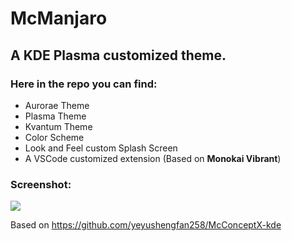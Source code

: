 # McManjaro

## A KDE Plasma customized theme. 


### Here in the repo you can find:

- Aurorae Theme
- Plasma Theme
- Kvantum Theme
- Color Scheme
- Look and Feel custom Splash Screen
- A VSCode customized extension (Based on **Monokai Vibrant**)

### Screenshot:

![](https://github.com/MiguelRAvila/McConceptX-Customized-Theme/blob/master/Images%20/Screenshot.png)

Based on https://github.com/yeyushengfan258/McConceptX-kde 
